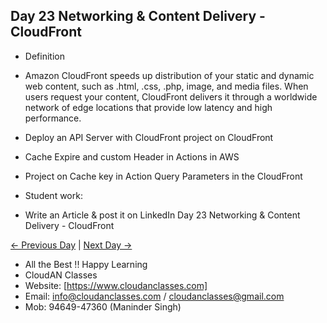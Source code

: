 ## Day 23 Networking & Content Delivery - CloudFront

- Definition
- Amazon CloudFront speeds up distribution of your static and dynamic web content, such as .html, .css, .php, image, and media files. When users 
  request your content, CloudFront delivers it through a worldwide network of edge locations that provide low latency and high performance.


- Deploy an API Server with CloudFront project on CloudFront

- Cache Expire and custom Header in Actions in AWS

- Project on Cache key in Action Query Parameters in the CloudFront

- Student work:
- Write an Article & post it on LinkedIn Day 23 Networking & Content Delivery - CloudFront

[← Previous Day](../Day22/README.md) | [Next Day →](../Day24/README.md)

- All the Best !! Happy Learning
- CloudAN Classes
- Website: [https://www.cloudanclasses.com]
- Email: info@cloudanclasses.com / cloudanclasses@gmail.com
- Mob: 94649-47360 (Maninder Singh)
